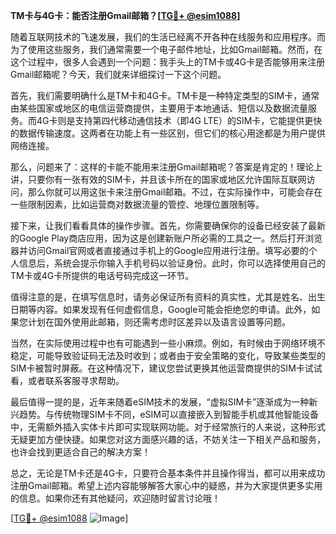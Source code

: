 **TM卡与4G卡：能否注册Gmail邮箱？[[TG💪+ @esim1088](https://t.me/s/esim1088)]**

随着互联网技术的飞速发展，我们的生活已经离不开各种在线服务和应用程序。而为了使用这些服务，我们通常需要一个电子邮件地址，比如Gmail邮箱。然而，在这个过程中，很多人会遇到一个问题：我手头上的TM卡或4G卡是否能够用来注册Gmail邮箱呢？今天，我们就来详细探讨一下这个问题。

首先，我们需要明确什么是TM卡和4G卡。TM卡是一种特定类型的SIM卡，通常由某些国家或地区的电信运营商提供，主要用于本地通话、短信以及数据流量服务。而4G卡则是支持第四代移动通信技术（即4G LTE）的SIM卡，它能提供更快的数据传输速度。这两者在功能上有一些区别，但它们的核心用途都是为用户提供网络连接。

那么，问题来了：这样的卡能不能用来注册Gmail邮箱呢？答案是肯定的！理论上讲，只要你有一张有效的SIM卡，并且该卡所在的国家或地区允许国际互联网访问，那么你就可以用这张卡来注册Gmail邮箱。不过，在实际操作中，可能会存在一些限制因素，比如运营商对数据流量的管控、地理位置限制等。

接下来，让我们看看具体的操作步骤。首先，你需要确保你的设备已经安装了最新的Google Play商店应用，因为这是创建新账户所必需的工具之一。然后打开浏览器并访问Gmail官网或者直接通过手机上的Google应用进行注册。填写必要的个人信息后，系统会提示你输入手机号码以验证身份。此时，你可以选择使用自己的TM卡或4G卡所提供的电话号码完成这一环节。

值得注意的是，在填写信息时，请务必保证所有资料的真实性，尤其是姓名、出生日期等内容。如果发现有任何虚假信息，Google可能会拒绝您的申请。此外，如果您计划在国外使用此邮箱，则还需考虑时区差异以及语言设置等问题。

当然，在实际使用过程中也有可能遇到一些小麻烦。例如，有时候由于网络环境不稳定，可能导致验证码无法及时收到；或者由于安全策略的变化，导致某些类型的SIM卡被暂时屏蔽。在这种情况下，建议您尝试更换其他运营商提供的SIM卡试试看，或者联系客服寻求帮助。

最后值得一提的是，近年来随着eSIM技术的发展，“虚拟SIM卡”逐渐成为一种新兴趋势。与传统物理SIM卡不同，eSIM可以直接嵌入到智能手机或其他智能设备中，无需额外插入实体卡片即可实现联网功能。对于经常旅行的人来说，这种形式无疑更加方便快捷。如果您对这方面感兴趣的话，不妨关注一下相关产品和服务，也许会找到更适合自己的解决方案！

总之，无论是TM卡还是4G卡，只要符合基本条件并且操作得当，都可以用来成功注册Gmail邮箱。希望上述内容能够解答大家心中的疑惑，并为大家提供更多实用的信息。如果你还有其他疑问，欢迎随时留言讨论哦！

[[TG💪+ @esim1088](https://t.me/s/esim1088) ![Image](https://i.postimg.cc/4NQfJmqS/Snipaste-2025-05-13-00-14-12.png)]